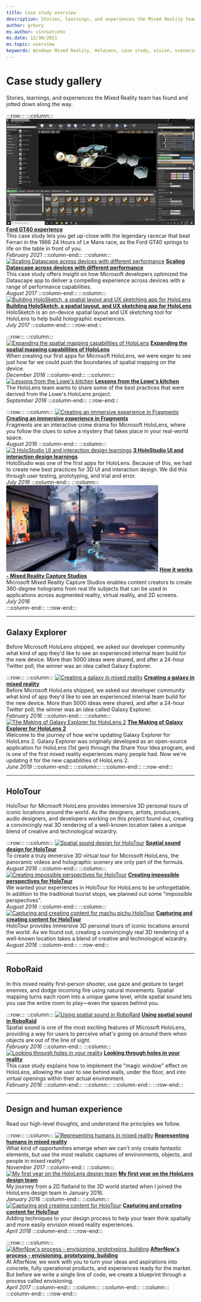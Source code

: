 ```yaml
---
title: Case study overview
description: Stories, learnings, and experiences the Mixed Reality team has found and jotted down along the way.
author: grbury 
ms.author: vinnietieto
ms.date: 12/30/2021
ms.topic: overview
keywords: Windows Mixed Reality, HoloLens, case study, vision, scenarios, case studies, mixed reality headset, windows mixed reality headset, virtual reality headset
---
```


# Case study gallery

Stories, learnings, and experiences the Mixed Reality team has found and jotted down along the way.

:::row:::
    :::column:::
       [![Ford GT40 experience](../develop/unreal/images/ford-gt40-img-01.jpg)](../develop/unreal/unreal-ford-gt40.md)
        **[Ford GT40 experience](../develop/unreal/unreal-ford-gt40.md)**<br>
        This case study lets you get up-close with the legendary racecar that beat Ferrari in the 1966 24 Hours of Le Mans race, as the Ford GT40 springs to life on the table in front of you.<br>
        *February 2021*
    :::column-end:::
    :::column:::
       [![Scaling Datascape across devices with different performance](images/cloud-steps-1-4-700px.jpg)](../out-of-scope/case-study-scaling-datascape-across-devices-with-different-performance.md)
        **[Scaling Datascape across devices with different performance](../out-of-scope/case-study-scaling-datascape-across-devices-with-different-performance.md)**<br>
        This case study offers insight on how Microsoft developers optimized the Datascape app to deliver a compelling experience across devices with a range of performance capabilities.<br>
        *August 2017*
    :::column-end:::
    :::column:::
       [![Building HoloSketch, a spatial layout and UX sketching app for HoloLens](images/holosketch-image-01-640px.png)](../out-of-scope/case-study-building-holosketch,-a-spatial-layout-and-ux-sketching-app-for-hololens.md)
        **[Building HoloSketch, a spatial layout, and UX sketching app for HoloLens](../out-of-scope/case-study-building-holosketch,-a-spatial-layout-and-ux-sketching-app-for-hololens.md)**<br>
        HoloSketch is an on-device spatial layout and UX sketching tool for HoloLens to help build holographic experiences.<br>
         *July 2017*
    :::column-end:::
:::row-end:::

:::row:::
    :::column:::
       [![Expanding the spatial mapping capabilities of HoloLens](images/away-from-camera-position-500px.png)](../out-of-scope/case-study-expanding-the-spatial-mapping-capabilities-of-hololens.md)
        **[Expanding the spatial mapping capabilities of HoloLens](../out-of-scope/case-study-expanding-the-spatial-mapping-capabilities-of-hololens.md)**<br>
        When creating our first apps for Microsoft HoloLens, we were eager to see just how far we could push the boundaries of spatial mapping on the device.<br>
        *December 2016*
    :::column-end:::
    :::column:::
       [![Lessons from the Lowe's kitchen](images/lowes.jpg)](../out-of-scope/case-study-lessons-from-the-lowes-kitchen.md)
        **[Lessons from the Lowe's kitchen](../out-of-scope/case-study-lessons-from-the-lowes-kitchen.md)**<br>
        The HoloLens team wants to share some of the best practices that were derived from the Lowe's HoloLens project.<br>
        *September 2016*
    :::column-end:::
:::row-end:::

:::row:::
    :::column:::
       [![Creating an immersive experience in Fragments](images/surfacereconstruction.jpg)](../out-of-scope/case-study-creating-an-immersive-experience-in-fragments.md)
        **[Creating an immersive experience in Fragments](../out-of-scope/case-study-creating-an-immersive-experience-in-fragments.md)**<br>
        Fragments are an interactive crime drama for Microsoft HoloLens, where you follow the clues to solve a mystery that takes place in your real-world space.<br>
        *August 2016*
    :::column-end:::
    :::column:::
       [![3 HoloStudio UI and interaction design learnings](images/thought-bubble-500px.jpg)](../out-of-scope/case-study-3-holostudio-ui-and-interaction-design-learnings.md)
        **[3 HoloStudio UI and interaction design learnings](../out-of-scope/case-study-3-holostudio-ui-and-interaction-design-learnings.md)**<br>
        HoloStudio was one of the first apps for HoloLens. Because of this, we had to create new best practices for 3D UI and interaction design. We did this through user testing, prototyping, and trial and error.<br>
        *July 2016*
    :::column-end:::
    :::column:::
        [![How it works - Mixed Reality Capture Studios](images/mr-capture-studio-hero.png)](../develop/advanced-concepts/how-it-works-mixed-reality-capture-studios.md)
        **[How it works - Mixed Reality Capture Studios](../develop/advanced-concepts/how-it-works-mixed-reality-capture-studios.md)**<br>
        Microsoft Mixed Reality Capture Studios enables content creators to create 360-degree holograms from real life subjects that can be used in applications across augmented reality, virtual reality, and 2D screens.<br>
        *July 2016*    
    :::column-end:::
:::row-end:::

---

## Galaxy Explorer

Before Microsoft HoloLens shipped, we asked our developer community what kind of app they'd like to see an experienced internal team build for the new device. More than 5000 ideas were shared, and after a 24-hour Twitter poll, the winner was an idea called Galaxy Explorer.

:::row:::
    :::column:::
       [![Creating a galaxy in mixed reality](images/full-galaxy-500px.png)](../out-of-scope/case-study-creating-a-galaxy-in-mixed-reality.md)
        **[Creating a galaxy in mixed reality](../out-of-scope/case-study-creating-a-galaxy-in-mixed-reality.md)**<br>
        Before Microsoft HoloLens shipped, we asked our developer community what kind of app they'd like to see an experienced internal team build for the new device. More than 5000 ideas were shared, and after a 24-hour Twitter poll, the winner was an idea called Galaxy Explorer.<br>
         *February 2016*
    :::column-end:::
    :::column:::
       [![The Making of Galaxy Explorer for HoloLens 2](../develop/unity/images/ge-update-interactions-concept-force-grab.png)](../develop/unity/galaxy-explorer-update.md)
        **[The Making of Galaxy Explorer for HoloLens 2](../develop/unity/galaxy-explorer-update.md)**<br>
        Welcome to the journey of how we're updating Galaxy Explorer for HoloLens 2. Galaxy Explorer was originally developed as an open-source application for HoloLens (1st gen) through the Share Your Idea program, and is one of the first mixed reality experiences many people had. Now we're updating it for the new capabilities of HoloLens 2.<br>
        *June 2019*
    :::column-end:::
    :::column:::
    :::column-end:::
:::row-end:::

---

## HoloTour

HoloTour for Microsoft HoloLens provides immersive 3D personal tours of iconic locations around the world. As the designers, artists, producers, audio designers, and developers working on this project found out, creating a convincingly real 3D rendering of a well-known location takes a unique blend of creative and technological wizardry.

:::row:::
    :::column:::
       [![Spatial sound design for HoloTour](../out-of-scope/images/recreated-colosseum-holotour-500px.png)](../design/case-study-spatial-sound-design-for-holotour.md)
        **[Spatial sound design for HoloTour](../design/case-study-spatial-sound-design-for-holotour.md)**<br>
        To create a truly immersive 3D virtual tour for Microsoft HoloLens, the panoramic videos and holographic scenery are only part of the formula.<br>
         *August 2016*
    :::column-end:::
    :::column:::
       [![Creating impossible perspectives for HoloTour](../out-of-scope/images/rome-colosseum-overlay-500px.png)](../out-of-scope/case-study-creating-impossible-perspectives-for-holotour.md)
        **[Creating impossible perspectives for HoloTour](../out-of-scope/case-study-creating-impossible-perspectives-for-holotour.md)**<br>
        We wanted your experiences in HoloTour for HoloLens to be unforgettable. In addition to the traditional tourist stops, we planned out some "impossible perspectives".<br>
        *August 2016*
    :::column-end:::
    :::column:::
       [![Capturing and creating content for machu pichu HoloTour](../out-of-scope/images/camera-machu-pichu-500px.png)](../out-of-scope/case-study-capturing-and-creating-content-for-holotour.md)
        **[Capturing and creating content for HoloTour](../out-of-scope/case-study-capturing-and-creating-content-for-holotour.md)**<br>
        HoloTour provides immersive 3D personal tours of iconic locations around the world. As we found out, creating a convincingly real 3D rendering of a well-known location takes a blend of creative and technological wizardry.<br>
        *August 2016*
    :::column-end:::
:::row-end:::

---

## RoboRaid

In this mixed reality first-person shooter, use gaze and gesture to target enemies, and dodge incoming fire using natural movements. Spatial mapping turns each room into a unique game level, while spatial sound lets you use the entire room to play—even the spaces behind you.

:::row:::
    :::column:::
       [![Using spatial sound in RoboRaid](../design/images/successful-dodge-roboraid-500px.jpg)](../design/case-study-using-spatial-sound-in-roboraid.md)
        **[Using spatial sound in RoboRaid](../design/case-study-using-spatial-sound-in-roboraid.md)**<br>
        Spatial sound is one of the most exciting features of Microsoft HoloLens, providing a way for users to perceive what's going on around them when objects are out of the line of sight.<br>
         *February 2016*
    :::column-end:::
    :::column:::
       [![Looking through holes in your reality](../develop/unity/images/roboraid-640px.png)](../out-of-scope/case-study-looking-through-holes-in-your-reality.md)
        **[Looking through holes in your reality](../out-of-scope/case-study-looking-through-holes-in-your-reality.md)**<br>
        This case study explains how to implement the "magic window" effect on HoloLens, allowing the user to see behind walls, under the floor, and into virtual openings within their actual environment.<br>
        *February 2016*
    :::column-end:::
    :::column:::
    :::column-end:::
:::row-end:::

---

## Design and human experience

Read our high-level thoughts, and understand the principles we follow.

:::row:::
    :::column:::
       [![Representing humans in mixed reality](../develop/unity/images/bang-ai-weiwie.jpg)](../out-of-scope/case-study-representing-humans-in-mixed-reality.md)
        **[Representing humans in mixed reality](../out-of-scope/case-study-representing-humans-in-mixed-reality.md)**<br>
        What kind of opportunities emerge when we can't only create fantastic elements, but use the most realistic captures of environments, objects, and people in mixed reality?<br>
         *November 2017*
    :::column-end:::
    :::column:::
       [![My first year on the HoloLens design team](../develop/unity/images/MotionController.jpg)](../out-of-scope/case-study-my-first-year-on-the-hololens-design-team.md)
        **[My first year on the HoloLens design team](../out-of-scope/case-study-my-first-year-on-the-hololens-design-team.md)**<br>
        My journey from a 2D flatland to the 3D world started when I joined the HoloLens design team in January 2016.<br>
        *January 2016*
    :::column-end:::
    :::column:::
       [![Capturing and creating content for HoloTour](images/academyteam1000.png)](case-study-expanding-the-design-process-for-mixed-reality.md)
        **[Capturing and creating content for HoloTour](case-study-expanding-the-design-process-for-mixed-reality.md)**<br>
        Adding techniques to your design process to help your team think spatially and more easily envision mixed reality experiences.<br>
        *April 2018*
    :::column-end:::
:::row-end:::

:::row:::
    :::column:::
       [![AfterNow's process - envisioning, prototyping, building](../out-of-scope/images/whatisenvisioning-640px.png)](../out-of-scope/case-study-afternows-process-envisioning,-prototyping,-building.md)
        **[AfterNow's process - envisioning, prototyping, building](../out-of-scope/case-study-afternows-process-envisioning,-prototyping,-building.md)**<br>
        At AfterNow, we work with you to turn your ideas and aspirations into concrete, fully operational products, and experiences ready for the market. But before we write a single line of code, we create a blueprint through a process called envisioning.<br>
        *April 2017*
    :::column-end:::
    :::column:::
    :::column-end:::
    :::column:::
    :::column-end:::
:::row-end:::
